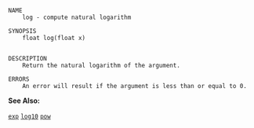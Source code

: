 
```
NAME
	log - compute natural logarithm

SYNOPSIS
	float log(float x)


DESCRIPTION
	Return the natural logarithm of the argument.

ERRORS
	An error will result if the argument is less than or equal to 0.

```

**See Also:**

 [`exp`](./exp.md)
 [`log10`](./log10.md)
 [`pow`](./pow.md)
